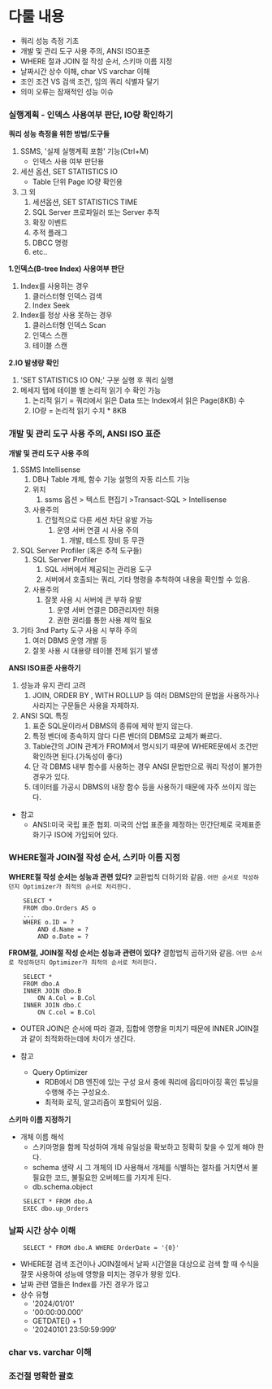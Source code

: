 # 다룰 내용
- 쿼리 성능 측정 기초
- 개발 및 관리 도구 사용 주의, ANSI ISO표준
- WHERE 절과 JOIN 절 작성 순서, 스키마 이름 지정
- 날짜시간 상수 이해, char VS varchar 이해
- 조인 조건 VS 검색 조건, 임의 쿼리 식별자 달기
- 의미 오류는 잠재적인 성능 이슈


### 실행계획 - 인덱스 사용여부 판단, IO량 확인하기

**쿼리 성능 측정을 위한 방법/도구들**
1. SSMS, '실제 실행계획 포함' 기능(Ctrl+M)
	-  인덱스 사용 여부 판단용
2. 세션 옵션, SET STATISTICS IO
	- Table 단위 Page IO량 확인용
3. 그 외
	1. 세션옵션, SET STATISTICS TIME
	2. SQL Server 프로파일러 또는 Server 추적
	3. 확장 이벤트
	4. 추적 플래그
	5. DBCC 명령
	6. etc..


**1.인덱스(B-tree Index) 사용여부 판단**
 1. Index를 사용하는 경우
	 1. 클러스터형 인덱스 검색
	 2. Index Seek
 2. Index를 정상 사용 못하는 경우
	 1. 클러스터형 인덱스 Scan
	 2. 인덱스 스캔
	 3. 테이블 스캔

**2.IO 발생량 확인**
1. 'SET STATISTICS IO ON;' 구분 실행 후 쿼리 실행
2. 메세지 탭에 테이블 별 논리적 읽기 수 확인 가능
	1. 논리적 읽기 = 쿼리에서 읽은 Data 또는 Index에서 읽은 Page(8KB) 수
	2. IO량 = 논리적 읽기 수치 * 8KB


### 개발 및 관리 도구 사용 주의, ANSI ISO 표준
**개발 및 관리 도구 사용 주의**
1. SSMS Intellisense 
	1. DB나 Table 개체, 함수 기능 설명의 자동 리스트 기능
	2. 위치
		1. ssms 옵션 > 텍스트 편집기 >Transact-SQL > Intellisense 
	3. 사용주의
		1. 간헐적으로 다른 세션 차단 유발 가능
			1. 운영 서버 연결 시 사용 주의
				1. 개발, 테스트 장비 등 무관
2. SQL Server Profiler (혹은 추적 도구들) 
	1. SQL Server Profiler
		1. SQL 서버에서 제공되는 관리용 도구
		2. 서버에서 호출되는 쿼리, 기타 명령을 추척하여 내용을 확인할 수 있음.
	2. 사용주의
		1. 잘못 사용 시 서버에 큰 부하 유발
			1. 운영 서버 연결은 DB관리자만 허용
			2. 권한 권리를 통한 사용 제약 필요
3. 기타  3nd Party 도구 사용 시 부하 주의
	1. 여러 DBMS 운영 개발 등
	2. 잘못 사용 시 대용량 테이블 전체 읽기 발생

**ANSI ISO표준  사용하기**
1. 성능과 유지 관리 고려
	1. JOIN, ORDER BY , WITH ROLLUP 등 여러 DBMS만의 문법을 사용하거나 사라지는 구문들은 사용을 자제하자.
2. ANSI SQL 특징
	1. 표준 SQL문이라서 DBMS의 종류에 제약 받지 않는다.
	2. 특정 벤더에 종속하지 않다 다른 벤더의 DBMS로 교체가 빠르다.
	3. Table간의 JOIN 관계가 FROM에서 명시되기 때문에 WHERE문에서 조건만 확인하면 된다.(가독성이 좋다)
	4. 단 각 DBMS 내부 함수를 사용하는 경우 ANSI 문법만으로 쿼리 작성이 불가한 경우가 있다.
	5. 데이터를 가공시 DBMS의 내장 함수 등을 사용하기 때문에 자주 쓰이지 않는다.

- 참고
	- ANSI:미국 국립 표준 협회. 미국의 산업 표준을 제정하는 민간단체로 국제표준화기구 ISO에 가입되어 있다.


### WHERE절과 JOIN절 작성 순서, 스키마 이름 지정

**WHERE절 작성 순서는 성능과 관련 있다?**
교환법칙 더하기와 같음.
`어떤 순서로 작성하던지 Optimizer가 최적의 순서로 처리한다.`
```
	SELECT *
	FROM dbo.Orders AS o
	...
	WHERE o.ID = ?
		AND d.Name = ?
		AND o.Date = ?
```

**FROM절, JOIN절 작성 순서는 성능과 관련이 있다?**
결합법칙 곱하기와 같음.
`어떤 순서로 작성하던지 Optimizer가 최적의 순서로 처리한다.`
```
	SELECT *
	FROM dbo.A
	INNER JOIN dbo.B
		ON A.Col = B.Col
	INNER JOIN dbo.C
		ON C.col = B.Col
```
- OUTER JOIN은 순서에 따라 결과, 집합에 영향을 미치기 때문에 INNER JOIN절과 같이 최적화하는데에 차이가 생긴다.


- 참고
	- Query Optimizer
		- RDB에서 DB 엔진에 있는 구성 요서 중에 쿼리에 옵티마이징 혹인 튜닝을 수행해 주는 구성요소.
		- 최적화 로직, 알고리즘이 포함되어 있음.


**스키마 이름 지정하기**
- 개체 이름 해석
	- 스키마명을 함께 작성하여 개체 유일성을 확보하고 정확히 찾을 수 있게 해야 한다.
	- schema 생략 시  그 개체의 ID 사용해서 개체를 식별하는 절차를 거치면서 불필요한 코드, 불필요한 오버헤드를 가지게 된다. 
	- db.schema.object
```
	SELECT * FROM dbo.A
	EXEC dbo.up_Orders
```


### 날짜 시간 상수 이해
```
	SELECT * FROM dbo.A WHERE OrderDate = '{0}'
```
- WHERE절 검색 조건이나 JOIN절에서 날짜 시간열을 대상으로 검색 할 때 수식을 잘못 사용하여 성능에 영향을 미치는 경우가 왕왕 있다.
- 날짜 관련 열들은 Index를 가진 경우가 많고 
- 상수 유형
	- '2024/01/01'
	- '00:00:00.000'
	- GETDATE() + 1
	- '20240101 23:59:59:999'


### char vs. varchar 이해


### 조건절 명확한 괄호